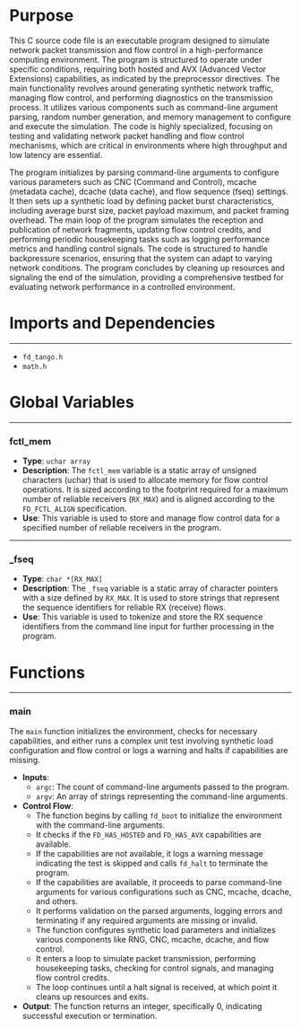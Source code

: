 # Purpose
This C source code file is an executable program designed to simulate network packet transmission and flow control in a high-performance computing environment. The program is structured to operate under specific conditions, requiring both hosted and AVX (Advanced Vector Extensions) capabilities, as indicated by the preprocessor directives. The main functionality revolves around generating synthetic network traffic, managing flow control, and performing diagnostics on the transmission process. It utilizes various components such as command-line argument parsing, random number generation, and memory management to configure and execute the simulation. The code is highly specialized, focusing on testing and validating network packet handling and flow control mechanisms, which are critical in environments where high throughput and low latency are essential.

The program initializes by parsing command-line arguments to configure various parameters such as CNC (Command and Control), mcache (metadata cache), dcache (data cache), and flow sequence (fseq) settings. It then sets up a synthetic load by defining packet burst characteristics, including average burst size, packet payload maximum, and packet framing overhead. The main loop of the program simulates the reception and publication of network fragments, updating flow control credits, and performing periodic housekeeping tasks such as logging performance metrics and handling control signals. The code is structured to handle backpressure scenarios, ensuring that the system can adapt to varying network conditions. The program concludes by cleaning up resources and signaling the end of the simulation, providing a comprehensive testbed for evaluating network performance in a controlled environment.
# Imports and Dependencies

---
- `fd_tango.h`
- `math.h`


# Global Variables

---
### fctl\_mem
- **Type**: `uchar array`
- **Description**: The `fctl_mem` variable is a static array of unsigned characters (uchar) that is used to allocate memory for flow control operations. It is sized according to the footprint required for a maximum number of reliable receivers (`RX_MAX`) and is aligned according to the `FD_FCTL_ALIGN` specification.
- **Use**: This variable is used to store and manage flow control data for a specified number of reliable receivers in the program.


---
### \_fseq
- **Type**: `char *[RX_MAX]`
- **Description**: The `_fseq` variable is a static array of character pointers with a size defined by `RX_MAX`. It is used to store strings that represent the sequence identifiers for reliable RX (receive) flows.
- **Use**: This variable is used to tokenize and store the RX sequence identifiers from the command line input for further processing in the program.


# Functions

---
### main<!-- {{#callable:main}} -->
The `main` function initializes the environment, checks for necessary capabilities, and either runs a complex unit test involving synthetic load configuration and flow control or logs a warning and halts if capabilities are missing.
- **Inputs**:
    - `argc`: The count of command-line arguments passed to the program.
    - `argv`: An array of strings representing the command-line arguments.
- **Control Flow**:
    - The function begins by calling `fd_boot` to initialize the environment with the command-line arguments.
    - It checks if the `FD_HAS_HOSTED` and `FD_HAS_AVX` capabilities are available.
    - If the capabilities are not available, it logs a warning message indicating the test is skipped and calls `fd_halt` to terminate the program.
    - If the capabilities are available, it proceeds to parse command-line arguments for various configurations such as CNC, mcache, dcache, and others.
    - It performs validation on the parsed arguments, logging errors and terminating if any required arguments are missing or invalid.
    - The function configures synthetic load parameters and initializes various components like RNG, CNC, mcache, dcache, and flow control.
    - It enters a loop to simulate packet transmission, performing housekeeping tasks, checking for control signals, and managing flow control credits.
    - The loop continues until a halt signal is received, at which point it cleans up resources and exits.
- **Output**: The function returns an integer, specifically 0, indicating successful execution or termination.


